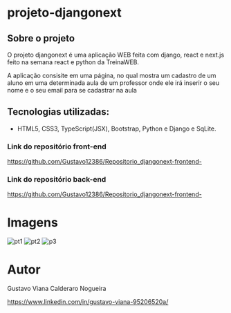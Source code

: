 # projeto-djangonext

## Sobre o projeto

O projeto djangonext é uma aplicação WEB feita com django, react e next.js feito na semana react e python da TreinaWEB.

A aplicação consisite em uma página, no qual mostra um cadastro de um aluno em uma determinada aula de um professor onde ele irá inserir o seu nome e o seu email para se cadastrar na aula

## Tecnologias utilizadas:
- HTML5, CSS3, TypeScript(JSX), Bootstrap, Python e Django e SqLite.

### Link do repositório front-end

https://github.com/Gustavo12386/Repositorio_djangonext-frontend-

### Link do repositório back-end

https://github.com/Gustavo12386/Repositorio_djangonext-frontend-

# Imagens
![pt1](https://user-images.githubusercontent.com/81700849/196262513-3436ed91-0219-4c4e-a82b-89209246a72e.PNG)
![pt2](https://user-images.githubusercontent.com/81700849/196262572-2eefc806-042d-4402-b442-4fc85a07db3b.PNG)
![p3](https://user-images.githubusercontent.com/81700849/196262597-0ce0024f-49c7-45ae-8d4f-81355ccebb37.PNG)

# Autor

Gustavo Viana Calderaro Nogueira

https://www.linkedin.com/in/gustavo-viana-95206520a/
